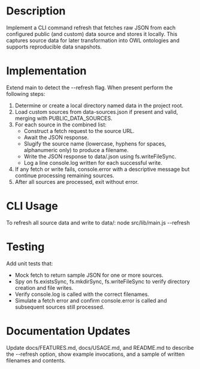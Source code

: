 # Description
Implement a CLI command refresh that fetches raw JSON from each configured public (and custom) data source and stores it locally. This captures source data for later transformation into OWL ontologies and supports reproducible data snapshots.

# Implementation
Extend main to detect the --refresh flag. When present perform the following steps:

1. Determine or create a local directory named data in the project root.
2. Load custom sources from data-sources.json if present and valid, merging with PUBLIC_DATA_SOURCES.
3. For each source in the combined list:
   - Construct a fetch request to the source URL.
   - Await the JSON response.
   - Slugify the source name (lowercase, hyphens for spaces, alphanumeric only) to produce a filename.
   - Write the JSON response to data/<slug>.json using fs.writeFileSync.
   - Log a line console.log written <filename> for each successful write.
4. If any fetch or write fails, console.error with a descriptive message but continue processing remaining sources.
5. After all sources are processed, exit without error.

# CLI Usage
To refresh all source data and write to data/: 
node src/lib/main.js --refresh

# Testing
Add unit tests that:

- Mock fetch to return sample JSON for one or more sources.
- Spy on fs.existsSync, fs.mkdirSync, fs.writeFileSync to verify directory creation and file writes.
- Verify console.log is called with the correct filenames.
- Simulate a fetch error and confirm console.error is called and subsequent sources still processed.

# Documentation Updates
Update docs/FEATURES.md, docs/USAGE.md, and README.md to describe the --refresh option, show example invocations, and a sample of written filenames and contents.